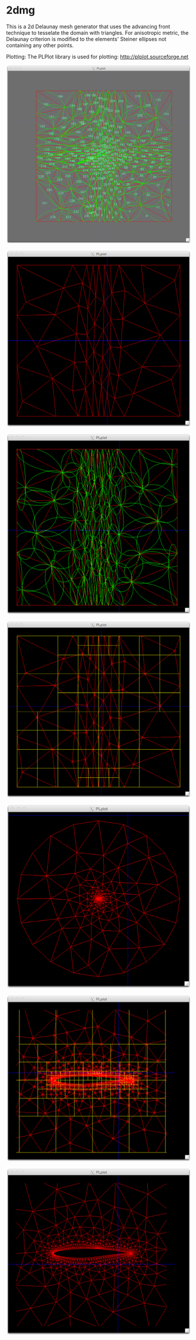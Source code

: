 # 2dmg
This is a 2d Delaunay mesh generator that uses the advancing front technique to tesselate the domain with triangles.
For anisotropic metric, the Delaunay criterion is modified to the elements' Steiner ellipses not containing any other points.

Plotting:
The PLPlot library is used for plotting: http://plplot.sourceforge.net

![alt text](https://github.com/mceze/2dmg/blob/master/plotter7.png "Example of anisotropic mesh with element id and Steiner ellipses")

![alt text](https://github.com/mceze/2dmg/blob/master/plotter5.png "Example of anisotropic mesh")

![alt text](https://github.com/mceze/2dmg/blob/master/plotter6.png "Steiner ellipses")

![alt text](https://github.com/mceze/2dmg/blob/master/plotter4.png "Quadtree for anisotropic mesh")

![alt text](https://github.com/mceze/2dmg/blob/master/plotter1.png "Example1 of plotter")

![alt text](https://github.com/mceze/2dmg/blob/master/plotter2.png "Example2 of plotter")

![alt text](https://github.com/mceze/2dmg/blob/master/plotter3.png "Example3 of plotter")

